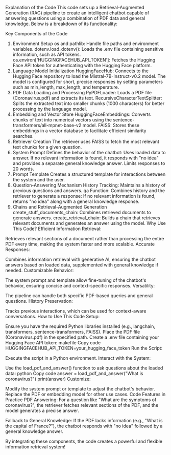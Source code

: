 Explanation of the Code
This code sets up a Retrieval-Augmented Generation (RAG) pipeline to create an intelligent chatbot capable of answering questions using a combination of PDF data and general knowledge. Below is a breakdown of its functionality:

Key Components of the Code
1. Environment Setup
os and pathlib: Handle file paths and environment variables.
dotenv.load_dotenv(): Loads the .env file containing sensitive information, such as API tokens.
os.environ['HUGGINGFACEHUB_API_TOKEN']: Fetches the Hugging Face API token for authenticating with the Hugging Face platform.
2. Language Model Initialization
HuggingFaceHub: Connects to the Hugging Face repository to load the Mistral-7B-Instruct-v0.2 model.
The model is configured for short, precise responses by setting parameters such as min_length, max_length, and temperature.
3. PDF Data Loading and Processing
PyPDFLoader: Loads a PDF file (Coronavirus.pdf) and extracts its text.
RecursiveCharacterTextSplitter: Splits the extracted text into smaller chunks (1000 characters) for better processing by the language model.
4. Embedding and Vector Store
HuggingFaceEmbeddings: Converts chunks of text into numerical vectors using the sentence-transformers/all-mpnet-base-v2 model.
FAISS: Stores these embeddings in a vector database to facilitate efficient similarity searches.
5. Retriever Creation
The retriever uses FAISS to fetch the most relevant text chunks for a given question.
6. System Prompt
Defines the behavior of the chatbot:
Uses loaded data to answer.
If no relevant information is found, it responds with "no idea" and provides a separate general knowledge answer.
Limits responses to 20 words.
7. Prompt Template
Creates a structured template for interactions between the system and the user.
8. Question-Answering Mechanism
History Tracking: Maintains a history of previous questions and answers.
qa Function: Combines history and the retriever to generate a response:
If no relevant information is found, returns "no idea" along with a general knowledge response.
9. Chains and Retrieval-Augmented Generation
create_stuff_documents_chain: Combines retrieved documents to generate answers.
create_retrieval_chain: Builds a chain that retrieves relevant documents and generates an answer using the model.
Why Use This Code?
Efficient Information Retrieval:

Retrieves relevant sections of a document rather than processing the entire PDF every time, making the system faster and more scalable.
Accurate Responses:

Combines information retrieval with generative AI, ensuring the chatbot answers based on loaded data, supplemented with general knowledge if needed.
Customizable Behavior:

The system prompt and template allow fine-tuning of the chatbot's behavior, ensuring concise and context-specific responses.
Versatility:

The pipeline can handle both specific PDF-based queries and general questions.
History Preservation:

Tracks previous interactions, which can be used for context-aware conversations.
How to Use This Code
Setup:

Ensure you have the required Python libraries installed (e.g., langchain, transformers, sentence-transformers, FAISS).
Place the PDF file (Coronavirus.pdf) in the specified path.
Create a .env file containing your Hugging Face API token:
makefile
Copy code
HUGGINGFACEHUB_API_TOKEN=your_hugging_face_token
Run the Script:

Execute the script in a Python environment.
Interact with the System:

Use the load_pdf_and_answer() function to ask questions about the loaded data:
python
Copy code
answer = load_pdf_and_answer("What is coronavirus?")
print(answer)
Customize:

Modify the system prompt or template to adjust the chatbot's behavior.
Replace the PDF or embedding model for other use cases.
Code Features in Practice
PDF Answering: For a question like "What are the symptoms of coronavirus?", the retriever fetches relevant sections of the PDF, and the model generates a precise answer.

Fallback to General Knowledge: If the PDF lacks information (e.g., "What is the capital of France?"), the chatbot responds with "no idea" followed by a general knowledge answer.

By integrating these components, the code creates a powerful and flexible information retrieval system!
